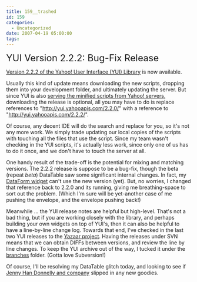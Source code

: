 ```yaml
---
title: 159__trashed
id: 159
categories:
  - Uncategorized
date: 2007-04-19 05:00:00
tags:
---
```


<span style="font-size:180%;">YUI Version 2.2.2: Bug-Fix Release</span>

[Version 2.2.2 of the Yahoo! User Interface (YUI) Library](http://yuiblog.com/blog/2007/04/18/yui-2-2-2-released/) is now available.

Usually this kind of update means downloading the new scripts, dropping them into your development folder, and ultimately updating the server. But since YUI is also [serving the minified scripts from Yahoo! servers,](http://developer.yahoo.com/yui/articles/hosting/) downloading the release is optional, all you may have to do is replace references to "http://yui.yahooapis.com/2.2.0/" with a reference to "http://yui.yahooapis.com/2.2.2/".

Of course, any decent IDE will do the search and replace for you, so it's not any more work. We simply trade updating our local copies of the scripts with touching all the files that use the script. Since my team wasn't checking in the YUI scripts, it's actually less work, since only one of us has to do it once, and we don't have to touch the server at all.

One handy result of the trade-off is the potential for mixing and matching versions. The 2.2.2 release is suppose to be a bug-fix, though the beta (repeat _beta_) DataTable saw some significant internal changes. In fact, my [DataForm widget](http://www.geocities.com/planetyazaar/examples/dataform/tutorial-tabview.html) can't use the new version (yet). But, no worries, I changed that reference back to  2.2.0 and its running, giving me breathing-space to sort out the problem. (Which I'm sure will be yet-another case of me pushing the envelope, and the envelope pushing back!)

Meanwhile ... the YUI release notes are helpful but high-level. That's not a bad thing, but if you are working closely with the library, and perhaps building your own widgets on top of YUI's, then it can also be helpful to have a line-by-line change log. Towards that end, I've checked in the last two YUI releases to the [Yazaar project](http://www.geocities.com/planetyazaar/). Having the releases under SVN means that we can obtain DIFFs between versions, and review the line by line changes. To keep the YUI archive out of the way, I tucked it under the [branches](http://yazaar.googlecode.com/svn/branches/yui/build/) folder.  (Gotta love Subversion!)

Of course, I'll be resolving my DataTable glitch today, and looking to see if [Jenny Han Donnelly and company](http://yuiblog.com/blog/2007/03/) slipped in any new goodies.